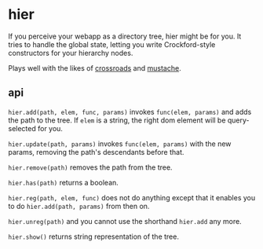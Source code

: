 # hier

If you perceive your webapp as a directory tree, hier might be for you. It tries
to handle the global state, letting you write Crockford-style constructors for
your hierarchy nodes.

Plays well with the likes of
[crossroads](https://github.com/millermedeiros/crossroads.js) and
[mustache](https://github.com/janl/mustache.js).


## api

`hier.add(path, elem, func, params)` invokes `func(elem, params)` and adds the
path to the tree. If `elem` is a string, the right dom element will be
query-selected for you.

`hier.update(path, params)` invokes `func(elem, params)` with the new params,
removing the path's descendants before that.

`hier.remove(path)` removes the path from the tree.

`hier.has(path)` returns a boolean.

`hier.reg(path, elem, func)` does not do anything except that it enables you to
do `hier.add(path, params)` from then on.

`hier.unreg(path)` and you cannot use the shorthand `hier.add` any more.

`hier.show()` returns string representation of the tree.
